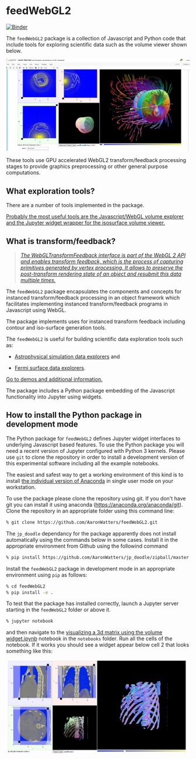 # feedWebGL2

[![Binder](https://mybinder.org/badge.svg)](https://mybinder.org/v2/gh/AaronWatters/feedWebGL2/master)

The `feedWebGL2` package is a collection of Javascript and Python code that include tools for
exploring scientific data such as the volume viewer shown below.


<img src="magnetic_field.png" width=600/>

These tools use GPU accelerated WebGL2 transform/feedback processing stages to provide
graphics preprocessing or other general purpose computations.

## What exploration tools?

There are a number of tools implemented in the package.

[Probably the most useful tools are the Javascript/WebGL volume explorer and the Jupyter widget
wrapper for the isosurface volume viewer.](volume_viewer.md)


## What is transform/feedback?

<blockquote>
<a href="https://developer.mozilla.org/en-US/docs/Web/API/WebGLTransformFeedback"><em>
The WebGLTransformFeedback interface is part of the WebGL 2 API and enables transform feedback, which is the process of capturing primitives generated by vertex processing. It allows to preserve the post-transform rendering state of an object and resubmit this data multiple times.
</em></a>
</blockquote>

The <code>feedWebGL2</code> package encapsulates the components
and concepts for
instanced transform/feedback processing in an object framework
which facilitates implementing instanced transform/feedback programs
in Javascript using WebGL.

The package implements uses for instanced transform feedback
including contour and iso-surface generation tools.

The <code>feedWebGL2</code> is useful for building scientific data exploration tools
such as:

* <a href="https://github.com/flatironinstitute/radiation_viz">Astrophysical simulation data explorers</a> and

* <a href="https://github.com/flatironinstitute/Fermi_surface_visualization">Fermi surface data explorers</a>.

<a href="https://flatironinstitute.github.io/feedWebGL2/">
Go to demos and additional information.
</a>


The package includes a Python package embedding of the Javascript functionality into Jupyter using widgets.

## How to install the Python package in development mode

The Python package for <code>feedWebGL2</code> defines Jupyter widget interfaces to underlying
Javascript based features.  To use the Python package you will need a recent version of Jupyter
configured with Python 3 kernels.  Please use `git` to clone the repository in order to
install a development version of this experimental software including all the example notebooks.

The easiest and safest way to get a working environment of this kind is to install
<a href="https://www.anaconda.com/products/individual">the individual version of Anaconda</a>
in single user mode on your workstation.

To use the package please clone the repository using git.  If you don't have git you can install it
using anaconda (<a href="https://anaconda.org/anaconda/git">https://anaconda.org/anaconda/git</a>).
Clone the repository in an appropriate folder using this command line:

```bash
% git clone https://github.com/AaronWatters/feedWebGL2.git
```

The `jp_doodle` dependancy for the package apparently does not install
automatically using the commands below in some cases.  Install it in
the appropriate environment from Github using the followind command

```bash
% pip install https://github.com/AaronWatters/jp_doodle/zipball/master
```

Install the `feedWebGL2` package in development mode
in an appropriate environment using `pip`
as follows:

```bash
% cd feedWebGL2
% pip install -e .
```

To test that the package has installed correctly, launch a Jupyter server starting in the
`feedWebGL2` folder or above it.

```bash
% jupyter notebook
```

and then navigate to the 
<a href="https://github.com/AaronWatters/feedWebGL2/blob/master/notebooks/visualizing%20a%203d%20matrix%20using%20the%20volume%20widget.ipynb">
visualizing a 3d matrix using the volume widget.ipynb</a> notebook in the `notebooks` folder.
Run all the cells of the notebook.  If it works you should see a widget appear below
cell 2 that looks something like this:

<img src="./notebooks/torso.png">



